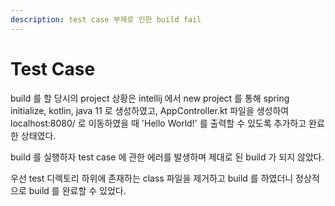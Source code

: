 ```yaml
---
description: test case 부재로 인한 build fail
---
```


# Test Case

build 를 할 당시의 project 상황은 intellij 에서 new project 를 통해 spring initialize, kotlin, java 11 로 생성하였고, AppController.kt 파일을 생성하여 localhost:8080/ 로 이동하였을 때 'Hello World!' 를 출력할 수 있도록 추가하고 완료한 상태였다.

build 를 실행하자 test case 에 관한 에러를 발생하며 제대로 된 build 가 되지 않았다.

우선 test 디렉토리 하위에 존재하는 class 파일을 제거하고 build 를 하였더니 정상적으로 build 를 완료할 수 있었다.

